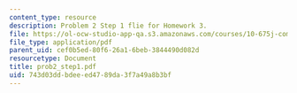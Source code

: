 ```yaml
---
content_type: resource
description: Problem 2 Step 1 flie for Homework 3.
file: https://ol-ocw-studio-app-qa.s3.amazonaws.com/courses/10-675j-computational-quantum-mechanics-of-molecular-and-extended-systems-fall-2004/743d03ddbdeeed4789da3f7a49a8b3bf_prob2_step1.pdf
file_type: application/pdf
parent_uid: cef0b5ed-80f6-26a1-6beb-3844490d082d
resourcetype: Document
title: prob2_step1.pdf
uid: 743d03dd-bdee-ed47-89da-3f7a49a8b3bf
---
```

